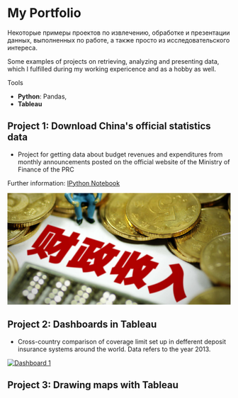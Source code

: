# My Portfolio
Некоторые примеры проектов по извлечению, обработке и презентации данных, выполненных по работе, а также просто из исследовательского интереса.

Some examples of projects on retrieving, analyzing and presenting data, which I fulfilled during my working expericence and as a hobby as well.

Tools
* **Python**: Pandas,
* **Tableau**

## Project 1: Download China's official statistics data
* Project for getting data about budget revenues and expenditures from monthly announcements posted on the official website of the Ministry of Finance of the PRC 

Further information: [IPython Notebook](https://github.com/dmplekhanov/Parsing_MOF_data/blob/master/MOF_parse.ipynb)

![](/images/Budget_income.png)

## Project 2: Dashboards in Tableau
* Cross-country comparison of coverage limit set up in defferent deposit insurance systems around the world. Data refers to the year 2013.   

<div class='tableauPlaceholder' id='viz1622723802390' style='position: relative'><noscript><a href='#'><img alt='Dashboard 1 ' src='https:&#47;&#47;public.tableau.com&#47;static&#47;images&#47;CB&#47;CBR_communication&#47;Dashboard1&#47;1_rss.png' style='border: none' /></a></noscript><object class='tableauViz'  style='display:none;'><param name='host_url' value='https%3A%2F%2Fpublic.tableau.com%2F' /> <param name='embed_code_version' value='3' /> <param name='site_root' value='' /><param name='name' value='CBR_communication&#47;Dashboard1' /><param name='tabs' value='no' /><param name='toolbar' value='yes' /><param name='static_image' value='https:&#47;&#47;public.tableau.com&#47;static&#47;images&#47;CB&#47;CBR_communication&#47;Dashboard1&#47;1.png' /> <param name='animate_transition' value='yes' /><param name='display_static_image' value='yes' /><param name='display_spinner' value='yes' /><param name='display_overlay' value='yes' /><param name='display_count' value='yes' /><param name='language' value='en-US' /></object></div>                <script type='text/javascript'>                    var divElement = document.getElementById('viz1622723802390');                    var vizElement = divElement.getElementsByTagName('object')[0];                    if ( divElement.offsetWidth > 800 ) { vizElement.style.width='1016px';vizElement.style.height='991px';} else if ( divElement.offsetWidth > 500 ) { vizElement.style.width='1016px';vizElement.style.height='991px';} else { vizElement.style.width='100%';vizElement.style.height='1477px';}                     var scriptElement = document.createElement('script');                    scriptElement.src = 'https://public.tableau.com/javascripts/api/viz_v1.js';                    vizElement.parentNode.insertBefore(scriptElement, vizElement);                </script>


## Project 3: Drawing maps with Tableau



